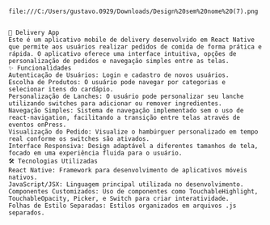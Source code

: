 
      file:///C:/Users/gustavo.0929/Downloads/Design%20sem%20nome%20(7).png


	📱 Delivery App
	Este é um aplicativo mobile de delivery desenvolvido em React Native que permite aos usuários realizar pedidos de comida de forma prática e rápida. O aplicativo oferece uma interface intuitiva, opções de personalização de pedidos e navegação simples entre as telas.
	✨ Funcionalidades
	Autenticação de Usuários: Login e cadastro de novos usuários.
	Escolha de Produtos: O usuário pode navegar por categorias e selecionar itens do cardápio.
	Personalização de Lanches: O usuário pode personalizar seu lanche utilizando switches para adicionar ou remover ingredientes.
	Navegação Simples: Sistema de navegação implementado sem o uso de react-navigation, facilitando a transição entre telas através de eventos onPress.
	Visualização do Pedido: Visualize o hambúrguer personalizado em tempo real conforme os switches são ativados.
	Interface Responsiva: Design adaptável a diferentes tamanhos de tela, focado em uma experiência fluida para o usuário.
	🛠️ Tecnologias Utilizadas
	React Native: Framework para desenvolvimento de aplicativos móveis nativos.
	JavaScript/JSX: Linguagem principal utilizada no desenvolvimento.
    Componentes Customizados: Uso de componentes como TouchableHighlight, TouchableOpacity, Picker, e Switch para criar interatividade.
	Folhas de Estilo Separadas: Estilos organizados em arquivos .js separados.
